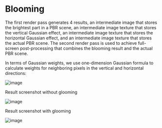 # Blooming
The first render pass generates 4 results, an intermediate image that stores the brightest part in a PBR scene, 
an intermediate image texture that stores the vertical Gaussian effect, an intermediate image texture that stores the horizontal Gaussian effect, and an intermediate image texture that stores the actual PBR scene. 
The second render pass is used to achieve full-screen post-processing that combines the blooming result and the actual PBR scene.

In terms of Gaussian weights, we use one-dimension Gaussian formula to calculate weights for neighboring pixels in the vertical and horizontal directions:

![image](https://github.com/iTzzYiuShaw/Render-To-Texture-and-Blooming/assets/110170509/d960379d-5ad0-498f-9722-872fc2ac303d)

Result screenshot without glooming

![image](https://github.com/iTzzYiuShaw/Render-To-Texture-and-Blooming/assets/110170509/3fe2331f-4545-4b7a-b46e-72b81860cac9)

Result screenshot with glooming

![image](https://github.com/iTzzYiuShaw/Render-To-Texture-and-Blooming/assets/110170509/68f86a74-ded7-4cce-b286-53fc7ccd9c18)


